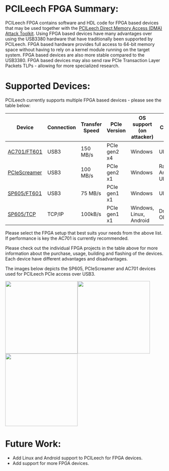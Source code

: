 PCILeech FPGA Summary:
=================
PCILeech FPGA contains software and HDL code for FPGA based devices that may be used together with the [PCILeech Direct Memory Access (DMA) Attack Toolkit](https://github.com/ufrisk/pcileech/).
Using FPGA based devices have many advantages over using the USB3380 hardware that have traditionally been supported by PCILeech. 
FPGA based hardware provides full access to 64-bit memory space without having to rely on a kernel module running on the target system. 
FPGA based devices are also more stable compared to the USB3380. FPGA based devices may also send raw PCIe Transaction Layer Packets TLPs - allowing for more specialized research.

Supported Devices:
=================
PCILeech currently supports multiple FPGA based devices - please see the table below:

| Device                       | Connection | Transfer Speed | PCIe Version | OS support<br>(on attacker) | Creator         |
| ---------------------------- | ---------- | -------------- | ------------ | ------------------------ | --------------- |
| [AC701/FT601](ac701_ft601)   | USB3       | 150 MB/s       | PCIe gen2 x4 | Windows                  | Ulf Frisk       |
| [PCIeScreamer](pciescreamer) | USB3       | 100 MB/s       | PCIe gen2 x1 | Windows                  | Ramtin Amin<br>Ulf Frisk |
| [SP605/FT601](sp605_ft601)   | USB3       | 75 MB/s        | PCIe gen1 x1 | Windows                  | Ulf Frisk       |
| [SP605/TCP](https://github.com/Cr4sh/s6_pcie_microblaze) | TCP/IP | 100kB/s | PCIe gen1 x1 | Windows, Linux, Android  | Dmytro Oleksiuk |

Please select the FPGA setup that best suits your needs from the above list. If performance is key the AC701 is currently recommended.

Please check out the individual FPGA projects in the table above for more information about the purchase, usage, building and flashing of the devices. Each device have different advantages and disadvantages.

The images below depicts the SP605, PCIeScreamer and AC701 devices used for PCILeech PCIe access over USB3.

<img src="https://gist.github.com/ufrisk/c5ba7b360335a13bbac2515e5e7bb9d7/raw/31a153ab0ee8769e5971bfc2ed955008f422be21/_gh_sp605_front.jpg" height="230"/><img src="https://gist.githubusercontent.com/ufrisk/c5ba7b360335a13bbac2515e5e7bb9d7/raw/2dec37bf6f495b419fd78ff616beede45af6cec1/_gh_pciescreamer1.jpg" height="230"/><img src="https://gist.github.com/ufrisk/c5ba7b360335a13bbac2515e5e7bb9d7/raw/31a153ab0ee8769e5971bfc2ed955008f422be21/_gh_ac701_front.jpg" height="230"/>

Future Work:
=================
* Add Linux and Android support to PCILeech for FPGA devices.
* Add support for more FPGA devices.
